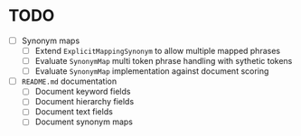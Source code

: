 ﻿# TODO

* [ ] Synonym maps
  * [ ] Extend `ExplicitMappingSynonym` to allow multiple mapped phrases
  * [ ] Evaluate `SynonymMap` multi token phrase handling with sythetic tokens
  * [ ] Evaluate `SynonymMap` implementation against document scoring
* [ ] `README.md` documentation
  * [ ] Document keyword fields
  * [ ] Document hierarchy fields
  * [ ] Document text fields
  * [ ] Document synonym maps
